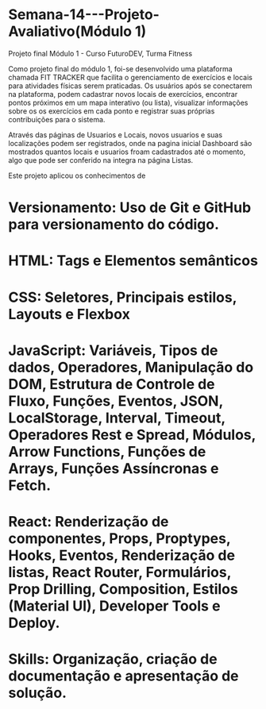 # Semana-14---Projeto-Avaliativo(Módulo 1)
Projeto final Módulo 1 - Curso FuturoDEV, Turma Fitness

Como projeto final do módulo 1, foi-se desenvolvido uma plataforma chamada FIT TRACKER que facilita o gerenciamento de exercícios e locais para atividades físicas serem praticadas. Os usuários após se conectarem na plataforma, podem cadastrar novos locais de exercícios, encontrar pontos próximos em um mapa interativo (ou lista), visualizar informações sobre os os exercícios em cada ponto e registrar suas próprias contribuições para o sistema.

Através das páginas de Usuarios e Locais, novos usuarios e suas localizações podem ser registrados, onde na pagina inicial Dashboard são mostrados quantos locais e usuarios froam cadastrados até o momento, algo que pode ser conferido na integra na página Listas.

Este projeto aplicou os conhecimentos de 
# Versionamento: Uso de Git e GitHub para versionamento do código.

# HTML: Tags e Elementos semânticos

# CSS: Seletores, Principais estilos, Layouts e Flexbox

# JavaScript: Variáveis, Tipos de dados, Operadores, Manipulação do DOM, Estrutura de Controle de Fluxo, Funções, Eventos, JSON, LocalStorage, Interval, Timeout, Operadores Rest e Spread, Módulos, Arrow Functions, Funções de Arrays, Funções Assíncronas e Fetch.

# React: Renderização de componentes, Props, Proptypes, Hooks, Eventos, Renderização de listas, React Router, Formulários, Prop Drilling, Composition, Estilos (Material UI), Developer Tools e Deploy.

# Skills: Organização, criação de documentação e apresentação de solução.
